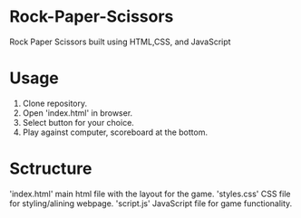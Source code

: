 # Rock-Paper-Scissors

Rock Paper Scissors built using HTML,CSS, and JavaScript

# Usage

1. Clone repository.
2. Open 'index.html' in browser.
3. Select button for your choice.
4. Play against computer, scoreboard at the bottom.

# Sctructure

'index.html' main html file with the layout for the game.
'styles.css' CSS file for styling/alining webpage.
'script.js' JavaScript file for game functionality.
